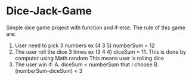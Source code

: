 # Dice-Jack-Game
Simple dice game project with function and if-else.
The rule of this game are:
  1. User need to pick 3 numbers ex (4 3 5) numberSum = 12
  2. The user roll the dice 3 times ex (3 4 4) diceSum = 11. This is done by computer using Math.random 
      This means user is rolling dice 
  3. The user win if: 
      A. diceSum < numberSum that I choose
      B. (numberSum-diceSum) < 3 
